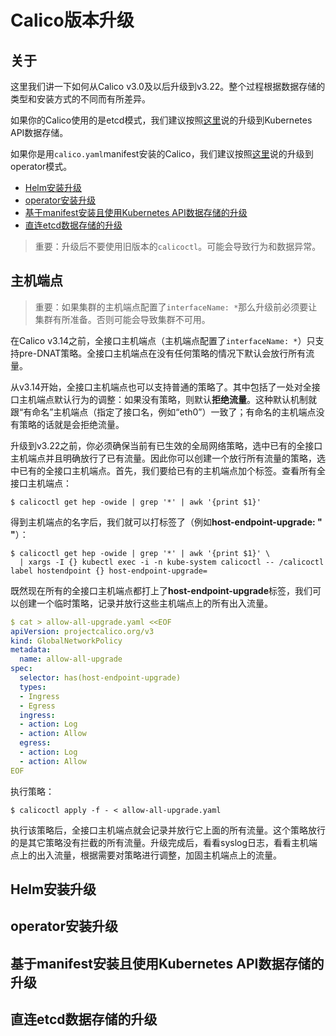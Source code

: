 # Calico版本升级

## 关于

这里我们讲一下如何从Calico v3.0及以后升级到v3.22。整个过程根据数据存储的类型和安装方式的不同而有所差异。

如果你的Calico使用的是etcd模式，我们建议按照[这里](../04%E4%BB%8Eetcd%E8%BF%81%E7%A7%BB%E5%88%B0Kubernetes%E6%95%B0%E6%8D%AE%E5%AD%98%E5%82%A8.md)说的升级到Kubernetes API数据存储。

如果你是用`calico.yaml`manifest安装的Calico，我们建议按照[这里](../05%E5%B0%86Calico%E8%BF%81%E7%A7%BB%E5%88%B0%E5%9F%BA%E4%BA%8Eoperator%E7%9A%84%E5%AE%89%E8%A3%85%E6%96%B9%E5%BC%8F.md)说的升级到operator模式。

- [Helm安装升级](#Helm安装升级)
- [operator安装升级](#operator安装升级)
- [基于manifest安装且使用Kubernetes API数据存储的升级](#基于manifest安装且使用Kubernetes%20API数据存储的升级)
- [直连etcd数据存储的升级](#直连etcd数据存储的升级)

> 重要：升级后不要使用旧版本的`calicoctl`。可能会导致行为和数据异常。

## 主机端点

> 重要：如果集群的主机端点配置了`interfaceName: *`那么升级前必须要让集群有所准备。否则可能会导致集群不可用。

在Calico v3.14之前，全接口主机端点（主机端点配置了`interfaceName: *`）只支持pre-DNAT策略。全接口主机端点在没有任何策略的情况下默认会放行所有流量。

从v3.14开始，全接口主机端点也可以支持普通的策略了。其中包括了一处对全接口主机端点默认行为的调整：如果没有策略，则默认**拒绝流量**。这种默认机制就跟“有命名”主机端点（指定了接口名，例如“eth0”）一致了；有命名的主机端点没有策略的话就是会拒绝流量。

升级到v3.22之前，你必须确保当前有已生效的全局网络策略，选中已有的全接口主机端点并且明确放行了已有流量。因此你可以创建一个放行所有流量的策略，选中已有的全接口主机端点。首先，我们要给已有的主机端点加个标签。查看所有全接口主机端点：

```shell
$ calicoctl get hep -owide | grep '*' | awk '{print $1}'
```

得到主机端点的名字后，我们就可以打标签了（例如**host-endpoint-upgrade: " "**）：

```shell
$ calicoctl get hep -owide | grep '*' | awk '{print $1}' \
  | xargs -I {} kubectl exec -i -n kube-system calicoctl -- /calicoctl label hostendpoint {} host-endpoint-upgrade=
```

既然现在所有的全接口主机端点都打上了**host-endpoint-upgrade**标签，我们可以创建一个临时策略，记录并放行这些主机端点上的所有出入流量。

```yaml
$ cat > allow-all-upgrade.yaml <<EOF
apiVersion: projectcalico.org/v3
kind: GlobalNetworkPolicy
metadata:
  name: allow-all-upgrade
spec:
  selector: has(host-endpoint-upgrade)
  types:
  - Ingress
  - Egress
  ingress:
  - action: Log
  - action: Allow
  egress:
  - action: Log
  - action: Allow
EOF
```

执行策略：

```shell
$ calicoctl apply -f - < allow-all-upgrade.yaml
```

执行该策略后，全接口主机端点就会记录并放行它上面的所有流量。这个策略放行的是其它策略没有拦截的所有流量。升级完成后，看看syslog日志，看看主机端点上的出入流量，根据需要对策略进行调整，加固主机端点上的流量。

## Helm安装升级

## operator安装升级

## 基于manifest安装且使用Kubernetes API数据存储的升级

## 直连etcd数据存储的升级